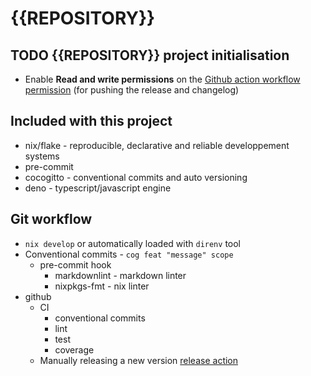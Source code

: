 # {{REPOSITORY}}

## TODO {{REPOSITORY}} project initialisation

- Enable **Read and write permissions** on the
  [Github action workflow permission](https://{{REMOTE}}/{{OWNER}}/{{REPOSITORY}}/settings/actions)
  (for pushing the release and changelog)

## Included with this project

- nix/flake - reproducible, declarative and reliable developpement systems
- pre-commit
- cocogitto - conventional commits and auto versioning
- deno - typescript/javascript engine

## Git workflow

- `nix develop` or automatically loaded with `direnv` tool
- Conventional commits - `cog feat "message" scope`
  - pre-commit hook
    - markdownlint - markdown linter
    - nixpkgs-fmt - nix linter
- github
  - CI
    - conventional commits
    - lint
    - test
    - coverage
  - Manually releasing a new version
    [release action](https://{{REMOTE}}/{{OWNER}}/{{REPOSITORY}}/actions/workflows/Release.yml)
